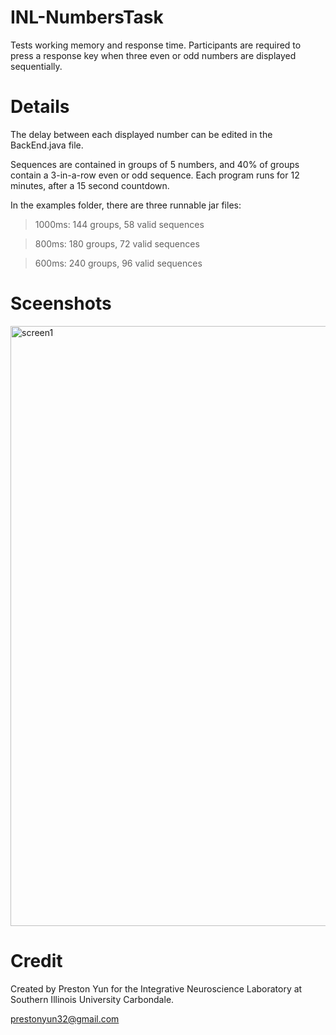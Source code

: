 # INL-NumbersTask
Tests working memory and response time. Participants are required to press a response key when three even or odd numbers are displayed sequentially.

# Details

The delay between each displayed number can be edited in the BackEnd.java file.

Sequences are contained in groups of 5 numbers, and 40% of groups contain a 3-in-a-row even or odd sequence. Each program runs for 12 minutes, after a 15 second countdown.

In the examples folder, there are three runnable jar files:

> 1000ms: 144 groups, 58 valid sequences

> 800ms: 180 groups, 72 valid sequences

> 600ms: 240 groups, 96 valid sequences

# Sceenshots

<img width="960" alt="screen1" src="https://user-images.githubusercontent.com/40635145/43986417-8a3b68d0-9cde-11e8-8220-2fdfc3cd6d3e.png">


# Credit

Created by Preston Yun for the Integrative Neuroscience Laboratory at Southern Illinois University Carbondale.

prestonyun32@gmail.com
